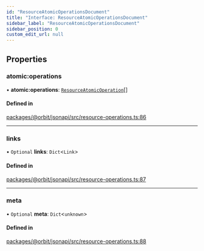 ```yaml
---
id: "ResourceAtomicOperationsDocument"
title: "Interface: ResourceAtomicOperationsDocument"
sidebar_label: "ResourceAtomicOperationsDocument"
sidebar_position: 0
custom_edit_url: null
---
```


## Properties

### atomic:operations

• **atomic:operations**: [`ResourceAtomicOperation`](ResourceAtomicOperation.md)[]

#### Defined in

[packages/@orbit/jsonapi/src/resource-operations.ts:86](https://github.com/orbitjs/orbit/blob/6e0cbd41/packages/@orbit/jsonapi/src/resource-operations.ts#L86)

___

### links

• `Optional` **links**: `Dict`<`Link`\>

#### Defined in

[packages/@orbit/jsonapi/src/resource-operations.ts:87](https://github.com/orbitjs/orbit/blob/6e0cbd41/packages/@orbit/jsonapi/src/resource-operations.ts#L87)

___

### meta

• `Optional` **meta**: `Dict`<`unknown`\>

#### Defined in

[packages/@orbit/jsonapi/src/resource-operations.ts:88](https://github.com/orbitjs/orbit/blob/6e0cbd41/packages/@orbit/jsonapi/src/resource-operations.ts#L88)
